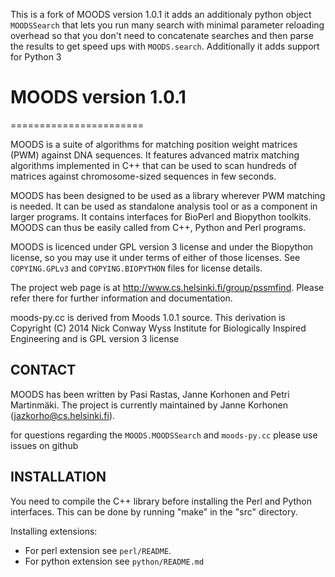 This is a fork of MOODS version 1.0.1 it adds an additionaly python object
`MOODSSearch` that lets you run many search with minimal parameter 
reloading overhead so that you don't need to concatenate searches 
and then parse the results to get speed ups with `MOODS.search`.
Additionally it adds support for Python 3

# MOODS version 1.0.1
=======================

MOODS is a suite of algorithms for matching position weight matrices (PWM) against DNA sequences. It features advanced matrix matching algorithms implemented in C++ that can be used to scan hundreds of matrices against chromosome-sized sequences in few seconds.

MOODS has been designed to be used as a library wherever PWM matching is needed. It can be used as standalone analysis tool or as a component in larger programs. It contains interfaces for BioPerl and Biopython toolkits. MOODS can thus be easily called from C++, Python and Perl programs.

MOODS is licenced under GPL version 3 license and under the Biopython license, so you may use it under terms of either of those licenses. See `COPYING.GPLv3` and `COPYING.BIOPYTHON` files for license details.

The project web page is at http://www.cs.helsinki.fi/group/pssmfind. Please refer there for further information and documentation.

moods-py.cc is derived from Moods 1.0.1 source.  This derivation is
Copyright (C) 2014  Nick Conway Wyss Institute for Biologically Inspired Engineering
and is GPL version 3 license 

## CONTACT

MOODS has been written by Pasi Rastas, Janne Korhonen and Petri Martinmäki. The project is currently maintained by Janne Korhonen (jazkorho@cs.helsinki.fi).

for questions regarding the `MOODS.MOODSSearch` and `moods-py.cc` please use issues on github

## INSTALLATION

You need to compile the C++ library before installing the Perl and Python interfaces. This can be done by running "make" in the "src" directory.

Installing extensions:
- For perl extension see `perl/README`.
- For python extension see `python/README.md`
